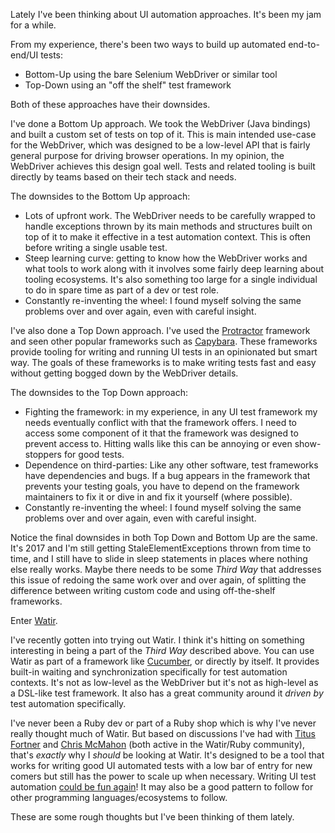 Lately I've been thinking about UI automation approaches. It's been my jam for a while. 

From my experience, there's been two ways to build up automated end-to-end/UI tests: 

- Bottom-Up using the bare Selenium WebDriver or similar tool
- Top-Down using an "off the shelf" test framework

Both of these approaches have their downsides. 

I've done a Bottom Up approach. We took the WebDriver (Java bindings) and built a custom set of tests on top of it. This is main intended use-case for the WebDriver, which was designed to be a low-level API that is fairly general purpose for driving browser operations. In my opinion, the WebDriver achieves this design goal well. Tests and related tooling is built directly by teams based on their tech stack and needs.

The downsides to the Bottom Up approach:

- Lots of upfront work. The WebDriver needs to be carefully wrapped to handle exceptions thrown by its main methods and structures built on top of it to make it effective in a test automation context. This is often before writing a single usable test. 
- Steep learning curve: getting to know how the WebDriver works and what tools to work along with it involves some fairly deep learning about tooling ecosystems. It's also something too large for a single individual to do in spare time as part of a dev or test role.
- Constantly re-inventing the wheel: I found myself solving the same problems over and over again, even with careful insight. 

I've also done a Top Down approach. I've used the [Protractor](http://www.protractortest.org/#/) framework and seen other popular frameworks such as [Capybara](http://teamcapybara.github.io/capybara/). These frameworks provide tooling for writing and running UI tests in an opinionated but smart way. The goals of these frameworks is to make writing tests fast and easy without getting bogged down by the WebDriver details. 

The downsides to the Top Down approach:

- Fighting the framework: in my experience, in any UI test framework my needs eventually conflict with that the framework offers. I need to access some component of it that the framework was designed to prevent access to. Hitting walls like this can be annoying or even show-stoppers for good tests. 
- Dependence on third-parties: Like any other software, test frameworks have dependencies and bugs. If a bug appears in the framework that prevents your testing goals, you have to depend on the framework maintainers to fix it or dive in and fix it yourself (where possible).
- Constantly re-inventing the wheel: I found myself solving the same problems over and over again, even with careful insight. 

Notice the final downsides in both Top Down and Bottom Up are the same. It's 2017 and I'm still getting StaleElementExceptions thrown from time to time, and I still have to slide in sleep statements in places where nothing else really works. Maybe there needs to be some _Third Way_ that addresses this issue of redoing the same work over and over again, of splitting the difference between writing custom code and using off-the-shelf frameworks.

Enter [Watir](http://watir.com/). 

I've recently gotten into trying out Watir. I think it's hitting on something interesting in being a part of the _Third Way_ described above. You can use Watir as part of a framework like [Cucumber](https://cucumber.io/), or directly by itself. It provides built-in waiting and synchronization specifically for test automation contexts. It's not as low-level as the WebDriver but it's not as high-level as a DSL-like test framework. It also has a great community around it _driven by_ test automation specifically. 

I've never been a Ruby dev or part of a Ruby shop which is why I've never really thought much of Watir. But based on discussions I've had with [Titus Fortner](http://titusfortner.com/) and [Chris McMahon](http://chrismcmahonsblog.blogspot.ca/) (both active in the Watir/Ruby community), that's _exactly_ why I _should_ be looking at Watir. It's designed to be a tool that works for writing good UI automated tests with a low bar of entry for new comers but still has the power to scale up when necessary. Writing UI test automation [could be fun again](https://xkcd.com/353/)! It may also be a good pattern to follow for other programming languages/ecosystems to follow. 

These are some rough thoughts but I've been thinking of them lately. 


